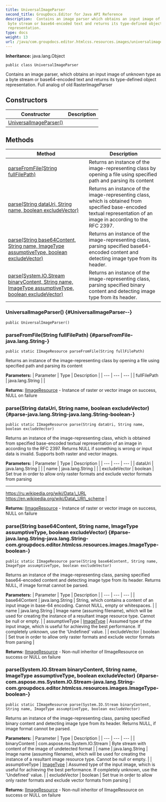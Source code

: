 ```yaml
---
title: UniversalImageParser
second_title: GroupDocs.Editor for Java API Reference
description:  Contains an image parser which obtains an input image of unknown type as a
 byte stream or base64-encoded text and returns its type-defined object
 representation.
type: docs
weight: 13
url: /java/com.groupdocs.editor.htmlcss.resources.images/universalimageparser/
---
```

**Inheritance:**
java.lang.Object
```
public class UniversalImageParser
```

Contains an image parser, which obtains an input image of unknown type as a byte stream or base64-encoded text and returns its type-defined object representation. Full analog of old RasterImageParser
## Constructors

| Constructor | Description |
| --- | --- |
| [UniversalImageParser()](#UniversalImageParser--) |  |
## Methods

| Method | Description |
| --- | --- |
| [parseFromFile(String fullFilePath)](#parseFromFile-java.lang.String-) | Returns an instance of the image-representing class by opening a file using specified path and parsing its content |
| [parse(String dataUri, String name, boolean excludeVector)](#parse-java.lang.String-java.lang.String-boolean-) | Returns an instance of the image-representing class, which is obtained from specified base-encoded textual representation of an image in according to the RFC 2397. |
| [parse(String base64Content, String name, ImageType assumptiveType, boolean excludeVector)](#parse-java.lang.String-java.lang.String-com.groupdocs.editor.htmlcss.resources.images.ImageType-boolean-) | Returns an instance of the image-representing class, parsing specified base64-encoded content and detecting image type from its header. |
| [parse(System.IO.Stream binaryContent, String name, ImageType assumptiveType, boolean excludeVector)](#parse-com.aspose.ms.System.IO.Stream-java.lang.String-com.groupdocs.editor.htmlcss.resources.images.ImageType-boolean-) | Returns an instance of the image-representing class, parsing specified binary content and detecting image type from its header. |
### UniversalImageParser() {#UniversalImageParser--}
```
public UniversalImageParser()
```


### parseFromFile(String fullFilePath) {#parseFromFile-java.lang.String-}
```
public static IImageResource parseFromFile(String fullFilePath)
```


Returns an instance of the image-representing class by opening a file using specified path and parsing its content

**Parameters:**
| Parameter | Type | Description |
| --- | --- | --- |
| fullFilePath | java.lang.String |  |

**Returns:**
[IImageResource](../../com.groupdocs.editor.htmlcss.resources.images/iimageresource) - Instance of raster or vector image on success, NULL on failure
### parse(String dataUri, String name, boolean excludeVector) {#parse-java.lang.String-java.lang.String-boolean-}
```
public static IImageResource parse(String dataUri, String name, boolean excludeVector)
```


Returns an instance of the image-representing class, which is obtained from specified base-encoded textual representation of an image in according to the RFC 2397. Returns NULL if something is wrong or input data is invalid. Supports both raster and vector images.

**Parameters:**
| Parameter | Type | Description |
| --- | --- | --- |
| dataUri | java.lang.String |  |
| name | java.lang.String |  |
| excludeVector | boolean | Set true in order to allow only raster formats and exclude vector formats from parsing

--------------------

https://ru.wikipedia.org/wiki/Data:\_URL https://en.wikipedia.org/wiki/Data\_URI\_scheme |

**Returns:**
[IImageResource](../../com.groupdocs.editor.htmlcss.resources.images/iimageresource) - Instance of raster or vector image on success, NULL on failure
### parse(String base64Content, String name, ImageType assumptiveType, boolean excludeVector) {#parse-java.lang.String-java.lang.String-com.groupdocs.editor.htmlcss.resources.images.ImageType-boolean-}
```
public static IImageResource parse(String base64Content, String name, ImageType assumptiveType, boolean excludeVector)
```


Returns an instance of the image-representing class, parsing specified base64-encoded content and detecting image type from its header. Returns NULL, if image format cannot be parsed.

**Parameters:**
| Parameter | Type | Description |
| --- | --- | --- |
| base64Content | java.lang.String | String, which contains a content of an input image in base-64 encoding. Cannot NULL, empty or whitespaces. |
| name | java.lang.String | Image name (assuming filename), which will be used for creating the instance of a resultant image resource type. Cannot be null or empty. |
| assumptiveType | [ImageType](../../com.groupdocs.editor.htmlcss.resources.images/imagetype) | Assumed type of the input image, which is useful for achieving the best performance. If completely unknown, use the 'Undefined' value. |
| excludeVector | boolean | Set true in order to allow only raster formats and exclude vector formats from parsing |

**Returns:**
[IImageResource](../../com.groupdocs.editor.htmlcss.resources.images/iimageresource) - Non-null inheritor of IImageResource on success or NULL on failure
### parse(System.IO.Stream binaryContent, String name, ImageType assumptiveType, boolean excludeVector) {#parse-com.aspose.ms.System.IO.Stream-java.lang.String-com.groupdocs.editor.htmlcss.resources.images.ImageType-boolean-}
```
public static IImageResource parse(System.IO.Stream binaryContent, String name, ImageType assumptiveType, boolean excludeVector)
```


Returns an instance of the image-representing class, parsing specified binary content and detecting image type from its header. Returns NULL, if image format cannot be parsed.

**Parameters:**
| Parameter | Type | Description |
| --- | --- | --- |
| binaryContent | com.aspose.ms.System.IO.Stream | Byte stream with content of the image of undetected format |
| name | java.lang.String | Image name (assuming filename), which will be used for creating the instance of a resultant image resource type. Cannot be null or empty. |
| assumptiveType | [ImageType](../../com.groupdocs.editor.htmlcss.resources.images/imagetype) | Assumed type of the input image, which is useful for achieving the best performance. If completely unknown, use the 'Undefined' value. |
| excludeVector | boolean | Set true in order to allow only raster formats and exclude vector formats from parsing |

**Returns:**
[IImageResource](../../com.groupdocs.editor.htmlcss.resources.images/iimageresource) - Non-null inheritor of IImageResource on success or NULL on failure
